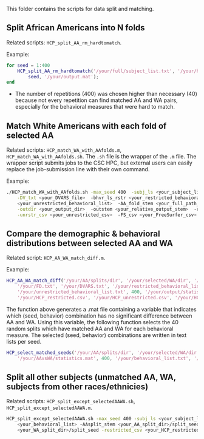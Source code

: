 This folder contains the scripts for data split and matching.

## Split African Americans into N folds

Related scripts: `HCP_split_AA_rm_hardtomatch`.

Example:

```matlab
for seed = 1:400
    HCP_split_AA_rm_hardtomatch('/your/full/subject_list.txt', '/your/hard/to/match/AA_list.txt', 10, ...
        seed, '/your/output.mat');
end
```

* The number of repetitions (400) was chosen higher than necessary (40) because not every repetition can find matched AA and WA pairs, especially for the behavioral measures that were hard to match.

## Match White Americans with each fold of selected AA

Related scripts: `HCP_match_WA_with_AAfolds.m`, `HCP_match_WA_with_AAfolds.sh`. The `.sh` file is the wrapper of the `.m` file. The wrapper script submits jobs to the CSC HPC, but external users can easily replace the job-submission line with their own command.

Example:
```bash
./HCP_match_WA_with_AAfolds.sh -max_seed 400  -subj_ls <your_subject_list>  -FD_txt <your_FD_file>  \
    -DV_txt <your_DVARS_file>  -bhvr_ls_rstr <your_restricted_behavioral_list>  -bhvr_ls_unrstr \
    <your_unrestricted_behavioral_list>  -AA_fold_stem <your_full_path_stem_of_AA_split> \
    -outdir <your_output_dir>  -outstem <your_relative_output_stem>  -rstr_csv <your_restricted_csv> \
    -unrstr_csv <your_unrestricted_csv>  -FS_csv <your_FreeSurfer_csv>
```

## Compare the demographic & behavioral distributions between selected AA and WA

Related script: `HCP_AA_WA_match_diff.m`.

Example:
```matlab
HCP_AA_WA_match_diff('/your/AA/splits/dir', '/your/selected/WA/dir', '/your/full/subject_list.txt', ...
    '/your/FD.txt', '/your/DVARS.txt', '/your/restricted_behavioral_list.txt', ...
    '/your/unrestricted_behavioral_list.txt', 400, '/your/output/statistics.mat', ...
    '/your/HCP_restricted.csv', '/your/HCP_unrestricted.csv', '/your/HCP_FreeSurfer.csv')
```

The function above generates a .mat file containing a variable that indicates which (seed, behavior) combination has no significant difference between AA and WA. Using this variable, the following function selects the 40 random splits which have matched AA and WA for each behavioral measure. The selected (seed, behavior) combinations are written in text lists per seed.

```matlab
HCP_select_matched_seeds('/your/AA/splits/dir', '/your/selected/WA/dir', ...
    '/your/AAvsWA/statistics.mat', 400, '/your/behavioral_list.txt', '/your/output/dir');
```

## Split all other subjects (unmatched AA, WA, subjects from other races/ethnicies)

Related scripts: `HCP_split_except_selectedAAWA.sh`, `HCP_split_except_selectedAAWA.m`.

```bash
HCP_split_except_selectedAAWA.sh -max_seed 400 -subj_ls <your_subject_list> -bhvr_ls \
    <your_behavioral_list> -AAsplit_stem <your_AA_split_dir>/split_seed -WAsplit_stem \
    <your_WA_split_dir>/split_seed -restricted_csv <your_HCP_restricted_csv> -outdir <your_output_dir>
```

